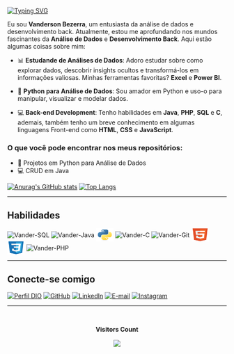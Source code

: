 [![Typing SVG](https://readme-typing-svg.herokuapp.com?font=Inconsolata&size=35&pause=1000&color=FFFFFF&center=true&vCenter=true&random=false&width=1000&height=100&lines=Hello!!+Vanderson+here+welcoming+you;;I'm+20+years+old;I'm+from+Brasil)](https://git.io/typing-svg)

Eu sou **Vanderson Bezerra**, um entusiasta da análise de dados e desenvolvimento back. Atualmente, estou me aprofundando nos mundos fascinantes da **Análise de Dados** e **Desenvolvimento Back**. Aqui estão algumas coisas sobre mim:

- 📊 **Estudande de Análises de Dados**: Adoro estudar sobre como explorar dados, descobrir insights ocultos e transformá-los em informações valiosas. Minhas ferramentas favoritas? **Excel** e **Power BI**.

- 🐍 **Python para Análise de Dados**: Sou amador em Python e uso-o para manipular, visualizar e modelar dados.

- 💻 **Back-end Development**: Tenho habilidades em **Java**, **PHP**, **SQL** e **C**, ademais, também tenho um breve conhecimento em algumas linguagens Front-end como **HTML**, **CSS** e **JavaScript**.

### O que você pode encontrar nos meus repositórios:
- 🚀 Projetos em Python para Análise de Dados
- 💻 CRUD em Java

[![Anurag's GitHub stats](https://github-readme-stats.vercel.app/api?username=vandersonbatista27&show_icons=true&theme=aura)](https://github.com/Alexandrezapsss)
[![Top Langs](https://github-readme-stats.vercel.app/api/top-langs/?username=vandersonbatista27&layout=compact&theme=aura)](https://github.com/anuraghazra/github-readme-stats)

-----
## Habilidades
<div style="display: inline_block">
<img align="center" alt="Vander-SQL" height="30" width="40" src="https://cdn.jsdelivr.net/gh/devicons/devicon@latest/icons/azuresqldatabase/azuresqldatabase-original.svg">
<img align="center" alt="Vander-Java" height="30" width="40" src="https://cdn.jsdelivr.net/gh/devicons/devicon@latest/icons/java/java-original.svg">
<img align="center" alt="Vander-Python" height="30" width="40" src="https://raw.githubusercontent.com/devicons/devicon/master/icons/python/python-original.svg">
<img align="center" alt="Vander-C" height="30" width="40" src="https://cdn.jsdelivr.net/gh/devicons/devicon@latest/icons/c/c-original.svg">
<img align="center" alt="Vander-Git" height="30" width="40" src="https://cdn.jsdelivr.net/gh/devicons/devicon@latest/icons/git/git-original.svg">
<img align="center" alt="Vander-HTML" height="30" width="40" src="https://raw.githubusercontent.com/devicons/devicon/master/icons/html5/html5-original.svg">
<img align="center" alt="Vander-CSS" height="30" width="40" src="https://raw.githubusercontent.com/devicons/devicon/master/icons/css3/css3-original.svg">
<img align="center" alt="Vander-PHP" height="30" width="40" src="https://cdn.jsdelivr.net/gh/devicons/devicon@latest/icons/php/php-original.svg" />
</div>

---- 
## Conecte-se comigo
[![Perfil DIO](https://img.shields.io/badge/-Meu%20Perfil%20na%20DIO-30A3DC?style=for-the-badge)](https://www.dio.me/users/vanderbezerra27)
[![GitHub](https://img.shields.io/badge/-GitHub-0D1117?style=for-the-badge&logo=github&labelColor=0D1117)](https://github.com/vandersonbatista27)
[![LinkedIn](https://img.shields.io/badge/-LinkedIn-000?style=for-the-badge&logo=linkedin&logoColor=30A3DC)](https://www.linkedin.com/in/vanderson-bezerra-batista-358301249/)
[![E-mail](https://img.shields.io/badge/-Email-000?style=for-the-badge&logo=microsoft-outlook&logoColor=E94D5F)](mailto:vanderbezerra27@gmail.com)
[![Instagram](https://img.shields.io/badge/Instagram-000?style=for-the-badge&logo=instagram)](https://www.instagram.com/vandaik_27/)

---- 
<div align="center">
    <br>
        <p align="centre"><b>Visitors Count</b> </p>  
        <p align="center"><img align="center" src="https://profile-counter.glitch.me/{vandersonbatista27}/count.svg" /> </p> 
    <br>
</div>
